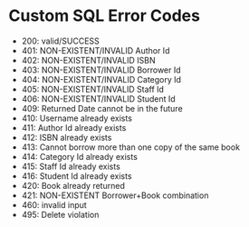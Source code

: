# Custom SQL Error Codes

- 200: valid/SUCCESS
- 401: NON-EXISTENT/INVALID Author Id
- 402: NON-EXISTENT/INVALID ISBN
- 403: NON-EXISTENT/INVALID Borrower Id
- 404: NON-EXISTENT/INVALID Category Id
- 405: NON-EXISTENT/INVALID Staff Id
- 406: NON-EXISTENT/INVALID Student Id
- 409: Returned Date cannot be in the future
- 410: Username already exists
- 411: Author Id already exists
- 412: ISBN already exists
- 413: Cannot borrow more than one copy of the same book
- 414: Category Id already exists
- 415: Staff Id already exists
- 416: Student Id already exists
- 420: Book already returned
- 421: NON-EXISTENT Borrower+Book combination
- 460: invalid input
- 495: Delete violation